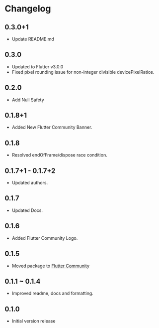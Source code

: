 # Changelog
## 0.3.0+1
  * Update README.md

## 0.3.0
  * Updated to Flutter v3.0.0
  * Fixed pixel rounding issue for non-integer divisible devicePixelRatios.

## 0.2.0
  * Add Null Safety

## 0.1.8+1
  * Added New Flutter Community Banner.

## 0.1.8
  * Resolved endOfFrame/dispose race condition.

## 0.1.7+1 - 0.1.7+2
  * Updated authors.

## 0.1.7
  * Updated Docs.

## 0.1.6
  * Added Flutter Community Logo.

## 0.1.5
  * Moved package to [Flutter Community](https://github.com/fluttercommunity)

## 0.1.1 ~ 0.1.4
  * Improved readme, docs and formatting.

## 0.1.0
  * Initial version release

